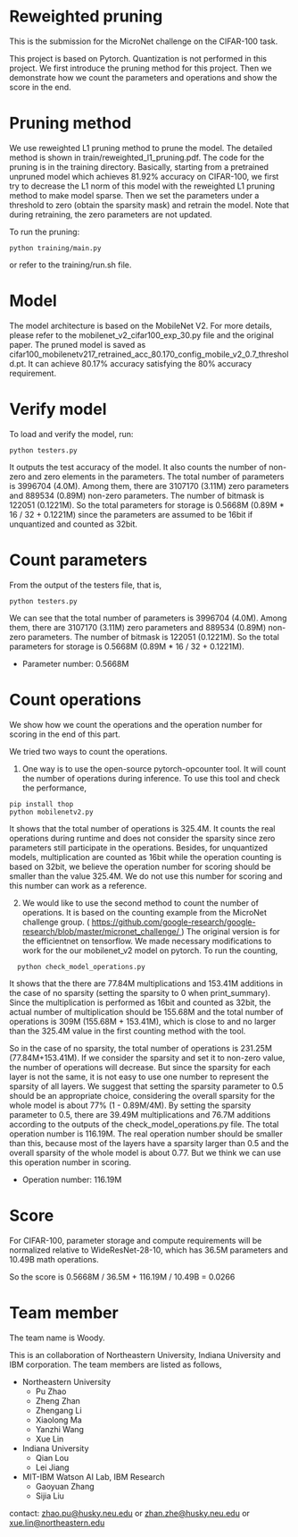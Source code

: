 # Reweighted pruning

This is the submission for the MicroNet challenge on the CIFAR-100 task. 

This project is based on Pytorch. Quantization is not performed in this project.
We first introduce the pruning method for this project. Then we demonstrate how we count the parameters and operations and show the score in the end.

# Pruning method

We use reweighted L1 pruning method to prune the model. The detailed method is shown in train/reweighted_l1_pruning.pdf. The code for the pruning is in the training directory. Basically, starting from a pretrained unpruned model which achieves 81.92% accuracy on CIFAR-100, we first try to decrease the L1 norm of this model with the reweighted L1 pruning method to make model sparse. Then we set the parameters under a threshold to zero (obtain the sparsity mask) and retrain the model. Note that during retraining, the zero parameters are not updated.

To run the pruning:

```
python training/main.py
```

or refer to the training/run.sh file.

# Model

The model architecture is based on the MobileNet V2. For more details, please refer to the mobilenet_v2_cifar100_exp_30.py file and the original paper. The pruned model is saved as cifar100_mobilenetv217_retrained_acc_80.170_config_mobile_v2_0.7_threshold.pt. It can achieve 80.17% accuracy satisfying the 80% accuracy requirement.

# Verify model

To load and verify the model, run:

```
python testers.py
```
It outputs the test accuracy of the model. It also counts the number of non-zero and zero elements in the parameters. The total number of parameters is 3996704 (4.0M). Among them, there are 3107170 (3.11M) zero parameters and 889534 (0.89M) non-zero parameters. The number of bitmask is 122051 (0.1221M). So the total parameters for storage is 0.5668M (0.89M * 16 / 32 + 0.1221M) since the parameters are assumed to be 16bit if unquantized and counted as 32bit.

# Count parameters

From the output of the testers file, that is,
```
python testers.py
```
We can see that the total number of parameters is 3996704 (4.0M). Among them, there are 3107170 (3.11M) zero parameters and 889534 (0.89M) non-zero parameters. The number of bitmask is 122051 (0.1221M). So the total parameters for storage is 0.5668M (0.89M * 16 / 32 + 0.1221M). 

- Parameter number: 0.5668M

# Count operations

We show how we count the operations and the operation number for scoring in the end of this part. 

We tried two ways to count the operations.

1. One way is to use the open-source pytorch-opcounter tool. It will count the number of operations during inference. To use this tool and check the performance,
```
pip install thop
python mobilenetv2.py
```
  It shows that the total number of operations is 325.4M. It counts the real operations during runtime and does not consider the sparsity since zero parameters still participate in the operations. Besides, for unquantized models, multiplication are counted as 16bit while the operation counting is based on 32bit, we believe the operation number for scoring should be smaller than the value 325.4M. We do not use this number for scoring and this number can work as a reference. 

2. We would like to use the second method to count the number of operations. It is based on the counting example from the MicroNet challenge group. ( https://github.com/google-research/google-research/blob/master/micronet_challenge/ )
The original version is for the efficientnet on tensorflow. We made necessary modifications to work for the our mobilenet_v2 model on pytorch. To run the counting,
```
  python check_model_operations.py
```
  It shows that the there are 77.84M multiplications and 153.41M additions in the case of no sparsity (setting the sparsity to 0 when print_summary). Since the multiplication is performed as 16bit and counted as 32bit, the actual number of multiplication should be 155.68M and the total number of operations is 309M (155.68M + 153.41M), which is close to and no larger than the 325.4M value in the first counting method with the tool.

So in the case of no sparsity, the total number of operations is 231.25M (77.84M+153.41M). If we consider the sparsity and set it to non-zero value, the number of operations will decrease. But since the sparsity for each layer is not the same, it is not easy to use one number to represent the sparsity of all layers. We suggest that setting the sparsity parameter to 0.5 should be an appropriate choice, considering the overall sparsity for the whole model is about 77% (1 - 0.89M/4M). By setting the sparsity parameter to 0.5, there are 39.49M multiplications and 76.7M additions according to the outputs of the check_model_operations.py file. The total operation number is 116.19M. The real operation number should be smaller than this, because most of the layers have a sparsity larger than 0.5 and the overall sparsity of the whole model is about 0.77. But we think we can use this operation number in scoring.

- Operation number: 116.19M

# Score 

For CIFAR-100, parameter storage and compute requirements will be normalized relative to WideResNet-28-10, which has 36.5M parameters and 10.49B math operations.

So the score is 0.5668M / 36.5M + 116.19M / 10.49B = 0.0266

# Team member

The team name is Woody.

This is an collaboration of Northeastern University, Indiana University and IBM corporation. The team members are listed as follows, 
- Northeastern University
  - Pu Zhao
  - Zheng Zhan
  - Zhengang Li
  - Xiaolong Ma
  - Yanzhi Wang
  - Xue Lin
- Indiana University
  - Qian Lou
  - Lei Jiang
- MIT-IBM Watson AI Lab, IBM Research
  - Gaoyuan Zhang
  - Sijia Liu

contact: zhao.pu@husky.neu.edu or zhan.zhe@husky.neu.edu or xue.lin@northeastern.edu
